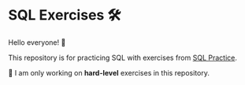 # SQL Exercises 🛠️

Hello everyone! 👋  

This repository is for practicing SQL with exercises from [SQL Practice](https://www.sql-practice.com/).  

📌 I am only working on **hard-level** exercises in this repository.  
